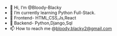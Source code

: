 - 👋 Hi, I’m @Bloody-Blacky
- 🌱 I’m currently learning Python Full-Stack.
- 💞️ Frontend- HTML,CSS,Js,React
- 💞️ Backend- Python,Django,Sql
- 📫 How to reach me @bloody.blacky2@gmail.com

<!---
Bloody-Blacky/Bloody-Blacky is a ✨ special ✨ repository because its `README.md` (this file) appears on your GitHub profile.
You can click the Preview link to take a look at your changes.
--->
